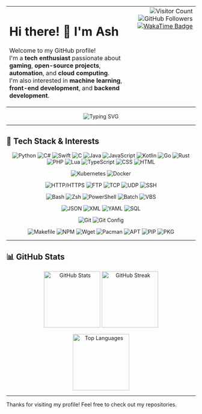 <table width="100%">
  <tr>
    <td>
      <h1>Hi there! 👋 I'm Ash</h1>
      <p>
        Welcome to my GitHub profile! <br>
        I'm a <strong>tech enthusiast</strong> passionate about <strong>gaming</strong>, <strong>open-source projects</strong>, <strong>automation</strong>, and <strong>cloud computing</strong>.<br>
        I'm also interested in <strong>machine learning</strong>, <strong>front-end development</strong>, and <strong>backend development</strong>.
      </p>
    </td>
    <td align="right" style="vertical-align: top;">
      <img src="https://komarev.com/ghpvc/?username=Ash1421&color=blueviolet&style=flat-square" alt="Visitor Count" />
      <img src="https://img.shields.io/github/followers/Ash1421?style=social&color=purple" alt="GitHub Followers" />
      <a href="https://wakatime.com/@dfdffe14-322b-4a5b-aea8-bfecd3434d3f">
        <img src="https://wakatime.com/badge/user/dfdffe14-322b-4a5b-aea8-bfecd3434d3f.svg" alt="WakaTime Badge" />
      </a>
    </td>
  </tr>
</table>


<p align="center">
  <img src="https://readme-typing-svg.herokuapp.com?font=Fira+Code&size=22&duration=4000&color=9B59B6&center=true&lines=Hi+there!+I'm+Ash+👋;Tech+enthusiast+and+gamer;Always+learning+new+things!" alt="Typing SVG">
</p>

---

## 🔧 Tech Stack & Interests

<div align="center">

<!-- Programming Languages -->
<p>
  <img src="https://img.shields.io/badge/Python-6A5ACD?style=for-the-badge&logo=python&logoColor=white" alt="Python" />
  <img src="https://img.shields.io/badge/C%23-800080?style=for-the-badge&logo=c-sharp&logoColor=white" alt="C#" />
  <img src="https://img.shields.io/badge/Swift-9B59B6?style=for-the-badge&logo=swift&logoColor=white" alt="Swift" />
  <img src="https://img.shields.io/badge/C-4B0082?style=for-the-badge&logo=c&logoColor=white" alt="C" />
  <img src="https://img.shields.io/badge/Java-8E44AD?style=for-the-badge&logo=java&logoColor=white" alt="Java" />
  <img src="https://img.shields.io/badge/JavaScript-7D3C98?style=for-the-badge&logo=javascript&logoColor=white" alt="JavaScript" />
  <img src="https://img.shields.io/badge/Kotlin-7B68EE?style=for-the-badge&logo=kotlin&logoColor=white" alt="Kotlin" />
  <img src="https://img.shields.io/badge/Go-512E5F?style=for-the-badge&logo=go&logoColor=white" alt="Go" />
  <img src="https://img.shields.io/badge/Rust-000000?style=for-the-badge&logo=rust&logoColor=white" alt="Rust" />
  <img src="https://img.shields.io/badge/PHP-8892BF?style=for-the-badge&logo=php&logoColor=white" alt="PHP" />
  <img src="https://img.shields.io/badge/Lua-7D3C98?style=for-the-badge&logo=lua&logoColor=white" alt="Lua" />
  <img src="https://img.shields.io/badge/TypeScript-6A5ACD?style=for-the-badge&logo=typescript&logoColor=white" alt="TypeScript" />
  <img src="https://img.shields.io/badge/CSS-6C3483?style=for-the-badge&logo=css3&logoColor=white" alt="CSS" />
  <img src="https://img.shields.io/badge/HTML-7D3C98?style=for-the-badge&logo=html5&logoColor=white" alt="HTML" />
</p>

<!-- DevOps & Containers -->
<p>
  <img src="https://img.shields.io/badge/Kubernetes-6A5ACD?style=for-the-badge&logo=kubernetes&logoColor=white" alt="Kubernetes" />
  <img src="https://img.shields.io/badge/Docker-6A5ACD?style=for-the-badge&logo=docker&logoColor=white" alt="Docker" />
</p>

<!-- Protocols & Networking -->
<p>
  <img src="https://img.shields.io/badge/HTTP-6A5ACD?style=for-the-badge&logo=http&logoColor=white" alt="HTTP/HTTPS" />
  <img src="https://img.shields.io/badge/FTP-6A5ACD?style=for-the-badge&logo=ftp&logoColor=white" alt="FTP" />
  <img src="https://img.shields.io/badge/TCP-7D3C98?style=for-the-badge&logo=tcp&logoColor=white" alt="TCP" />
  <img src="https://img.shields.io/badge/UDP-8A2BE2?style=for-the-badge&logo=udp&logoColor=white" alt="UDP" />
  <img src="https://img.shields.io/badge/SSH-6E4C98?style=for-the-badge&logo=ssh&logoColor=white" alt="SSH" />
</p>

<!-- Scripting & Shells -->
<p>
  <img src="https://img.shields.io/badge/Bash-6A5ACD?style=for-the-badge&logo=gnu-bash&logoColor=white" alt="Bash" />
  <img src="https://img.shields.io/badge/Zsh-7D3C98?style=for-the-badge&logo=zsh&logoColor=white" alt="Zsh" />
  <img src="https://img.shields.io/badge/PowerShell-6C3483?style=for-the-badge&logo=powershell&logoColor=white" alt="PowerShell" />
  <img src="https://img.shields.io/badge/Batch-593196?style=for-the-badge&logo=windows-terminal&logoColor=white" alt="Batch" />
  <img src="https://img.shields.io/badge/VBS-7B68EE?style=for-the-badge&logo=visual-basic&logoColor=white" alt="VBS" />
</p>

<!-- Markup & Data Formats -->
<p>
  <img src="https://img.shields.io/badge/JSON-4A235A?style=for-the-badge&logo=json&logoColor=white" alt="JSON" />
  <img src="https://img.shields.io/badge/XML-6A5ACD?style=for-the-badge&logo=xml&logoColor=white" alt="XML" />
  <img src="https://img.shields.io/badge/YAML-512E5F?style=for-the-badge&logo=yaml&logoColor=white" alt="YAML" />
  <img src="https://img.shields.io/badge/SQL-5B2C6F?style=for-the-badge&logo=postgresql&logoColor=white" alt="SQL" />
</p>

<!-- Version Control & CI/CD -->
<p>
  <img src="https://img.shields.io/badge/git-5A379C?style=for-the-badge&logo=git&logoColor=white" alt="Git" />
  <img src="https://img.shields.io/badge/gitconfig-6A5ACD?style=for-the-badge&logo=git&logoColor=white" alt="Git Config" />
</p>

<!-- Build Tools & Package Managers -->
<p>
  <img src="https://img.shields.io/badge/Makefile-6A5ACD?style=for-the-badge&logo=gnu&logoColor=white" alt="Makefile" />
  <img src="https://img.shields.io/badge/NPM-6A5ACD?style=for-the-badge&logo=npm&logoColor=white" alt="NPM" />
  <img src="https://img.shields.io/badge/wget-6A5ACD?style=for-the-badge&logo=wget&logoColor=white" alt="Wget" />
  <img src="https://img.shields.io/badge/pacman-6A5ACD?style=for-the-badge&logo=archlinux&logoColor=white" alt="Pacman" />
  <img src="https://img.shields.io/badge/apt-6A5ACD?style=for-the-badge&logo=debian&logoColor=white" alt="APT" />
  <img src="https://img.shields.io/badge/pip-6A5ACD?style=for-the-badge&logo=python&logoColor=white" alt="PIP" />
  <img src="https://img.shields.io/badge/pkg-6A5ACD?style=for-the-badge&logo=freebsd&logoColor=white" alt="PKG" />
</p>

</div>

---


## 📊 GitHub Stats  

<p align="center">
  <img src="https://github-readme-stats.vercel.app/api?username=Ash1421&show_icons=true&theme=tokyonight" alt="GitHub Stats" height="150"/>
  <img src="https://streak-stats.demolab.com/?user=Ash1421&theme=tokyonight" alt="GitHub Streak" height="150"/>
</p>  

<p align="center">
  <img src="https://github-readme-stats.vercel.app/api/top-langs/?username=Ash1421&layout=compact&theme=tokyonight" alt="Top Languages" height="150"/>
</p>  

---

Thanks for visiting my profile! Feel free to check out my repositories.
